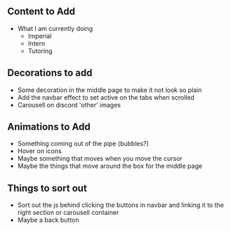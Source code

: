 ## Content to Add
- What I am currently doing
    - Imperial
    - Intern
    - Tutoring

## Decorations to add
- Some decoration in the middle page to make it not look so plain
- Add the navbar effect to set active on the tabs when scrolled
- Carousell on discord 'other' images

## Animations to Add
- Something coming out of the pipe (bubbles?)
- Hover on icons
- Maybe something that moves when you move the cursor
- Maybe the things that move around the box for the middle page

## Things to sort out
- Sort out the js behind clicking the buttons in navbar and linking it to the right section or carousell container
- Maybe a back button